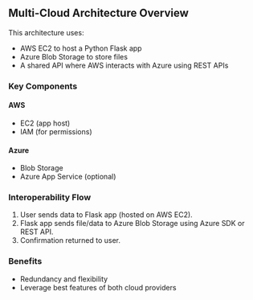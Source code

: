 ## Multi-Cloud Architecture Overview

This architecture uses:
- AWS EC2 to host a Python Flask app
- Azure Blob Storage to store files
- A shared API where AWS interacts with Azure using REST APIs

### Key Components

#### AWS
- EC2 (app host)
- IAM (for permissions)

#### Azure
- Blob Storage
- Azure App Service (optional)

### Interoperability Flow

1. User sends data to Flask app (hosted on AWS EC2).
2. Flask app sends file/data to Azure Blob Storage using Azure SDK or REST API.
3. Confirmation returned to user.

### Benefits
- Redundancy and flexibility
- Leverage best features of both cloud providers

